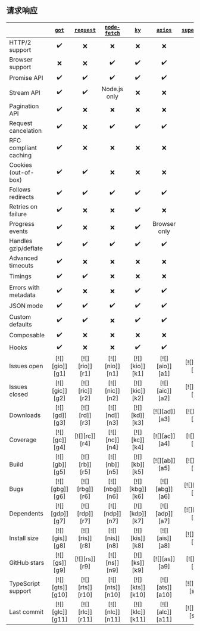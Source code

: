 ## 请求响应
|                       | [`got`](https://github.com/sindresorhus/got)               | [`request`][r0]    | [`node-fetch`][n0]   | [`ky`][k0]               | [`axios`][a0]      | [`superagent`][s0]     |
|-----------------------|:-------------------:|:------------------:|:--------------------:|:------------------------:|:------------------:|:----------------------:|
| HTTP/2 support        | ✔️ | ❌ | ❌ | ❌ | ❌ | ✔️ |
| Browser support       | ❌ | ❌ | ✔️ | ✔️ | ✔️ | ✔️ |
| Promise API           | ✔️ | ✔️ | ✔️ | ✔️ | ✔️ | ✔️ |
| Stream API            | ✔️ | ✔️ | Node.js only | ❌ | ❌ | ✔️ |
| Pagination API        | ✔️ | ❌ | ❌ | ❌ | ❌ | ❌ |
| Request cancelation   | ✔️ | ❌ | ✔️ | ✔️ | ✔️ | ✔️ |
| RFC compliant caching | ✔️ | ❌ | ❌ | ❌ | ❌ | ❌ |
| Cookies (out-of-box)  | ✔️ | ✔️ | ❌ | ❌ | ❌ | ❌ |
| Follows redirects     | ✔️ | ✔️ | ✔️ | ✔️ | ✔️ | ✔️ |
| Retries on failure    | ✔️ | ❌ | ❌ | ✔️ | ❌ | ✔️ |
| Progress events       | ✔️ | ❌ | ❌ | ✔️ | Browser only | ✔️ |
| Handles gzip/deflate  | ✔️ | ✔️ | ✔️ | ✔️ | ✔️ | ✔️ |
| Advanced timeouts     | ✔️ | ❌ | ❌ | ❌ | ❌ | ❌ |
| Timings               | ✔️ | ✔️ | ❌ | ❌ | ❌ | ❌ |
| Errors with metadata  | ✔️ | ❌ | ❌ | ✔️ | ✔️ | ❌ |
| JSON mode             | ✔️ | ✔️ | ✔️ | ✔️ | ✔️ | ✔️ |
| Custom defaults       | ✔️ | ✔️ | ❌ | ✔️ | ✔️ | ❌ |
| Composable            | ✔️ | ❌ | ❌ | ❌ | ❌ | ✔️ |
| Hooks                 | ✔️ | ❌ | ❌ | ✔️ | ✔️ | ❌ |
| Issues open           | [![][gio]][g1]      | [![][rio]][r1]     | [![][nio]][n1]       | [![][kio]][k1]           | [![][aio]][a1]     | [![][sio]][s1]         |
| Issues closed         | [![][gic]][g2]      | [![][ric]][r2]     | [![][nic]][n2]       | [![][kic]][k2]           | [![][aic]][a2]     | [![][sic]][s2]         |
| Downloads             | [![][gd]][g3]       | [![][rd]][r3]      | [![][nd]][n3]        | [![][kd]][k3]            | [![][ad]][a3]      | [![][sd]][s3]          |
| Coverage              | [![][gc]][g4]       | [![][rc]][r4]      | [![][nc]][n4]        | [![][kc]][k4]            | [![][ac]][a4]      | [![][sc]][s4]          |
| Build                 | [![][gb]][g5]       | [![][rb]][r5]      | [![][nb]][n5]        | [![][kb]][k5]            | [![][ab]][a5]      | [![][sb]][s5]          |
| Bugs                  | [![][gbg]][g6]      | [![][rbg]][r6]     | [![][nbg]][n6]       | [![][kbg]][k6]           | [![][abg]][a6]     | [![][sbg]][s6]         |
| Dependents            | [![][gdp]][g7]      | [![][rdp]][r7]     | [![][ndp]][n7]       | [![][kdp]][k7]           | [![][adp]][a7]     | [![][sdp]][s7]         |
| Install size          | [![][gis]][g8]      | [![][ris]][r8]     | [![][nis]][n8]       | [![][kis]][k8]           | [![][ais]][a8]     | [![][sis]][s8]         |
| GitHub stars          | [![][gs]][g9]       | [![][rs]][r9]      | [![][ns]][n9]        | [![][ks]][k9]            | [![][as]][a9]      | [![][ss]][s9]          |
| TypeScript support    | [![][gts]][g10]     | [![][rts]][r10]    | [![][nts]][n10]      | [![][kts]][k10]          | [![][ats]][a10]    | [![][sts]][s11]        |
| Last commit           | [![][glc]][g11]     | [![][rlc]][r11]    | [![][nlc]][n11]      | [![][klc]][k11]          | [![][alc]][a11]    | [![][slc]][s11]        |

<!-- GITHUB -->
[k0]: https://github.com/sindresorhus/ky
[r0]: https://github.com/request/request
[n0]: https://github.com/node-fetch/node-fetch
[a0]: https://github.com/axios/axios
[s0]: https://github.com/visionmedia/superagent
